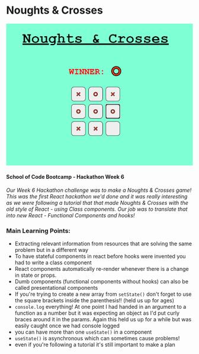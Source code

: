 # Noughts & Crosses

![Our Noughts & Crosses game](./public/Images/noughts&crosses.PNG)

#### School of Code Bootcamp - Hackathon Week 6

_Our Week 6 Hackathon challenge was to make a Noughts & Crosses game! This was the first React hackathon we'd done and it was really interesting as we were following a tutorial that that made Noughts & Crosses with the old style of React - using Class components. Our job was to translate that into new React - Functional Components and hooks!_

### Main Learning Points:

- Extracting relevant information from resources that are solving the same problem but in a different way
- To have stateful components in react before hooks were invented you had to write a class component
- React components automatically re-render whenever there is a change in state or props.
- Dumb components (functional components without hooks) can also be called presentational components
- If you're trying to create a new array from `setState()` don't forget to use the square brackets inside the parenthesis!! (held us up for ages)
- `console.log` everything! At one point I had handed in an argument to a function as a number but it was expecting an object as I'd put curly braces around it in the params. Again this held us up for a while but was easily caught once we had console logged
- you can have more than one `useState()` in a component
- `useState()` is asynchronous which can sometimes cause problems!
- even if you're following a tutorial it's still important to make a plan

